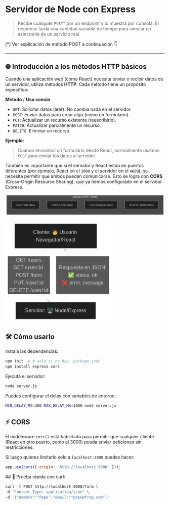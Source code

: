 # Servidor de Node con Express

> Recibe cualquier `POST`* por un endpoint y lo muestra por consola. El response 
tarda una cantidad variable de tiempo para simular un asincronía de un servicio 
real

[*] Ver explicación de método POST a continuación 👇

---

## 🌐 Introducción a los métodos HTTP básicos

Cuando una aplicación web (como React) necesita enviar o recibir datos de un 
servidor, utiliza métodos **HTTP**. Cada método tiene un propósito específico:

**Método** / **Uso común**

- `GET`:    Solicitar datos (leer). No cambia nada en el servidor.
- `POST`:   Enviar datos para crear algo (como un formulario).
- `PUT`:    Actualizar un recurso existente (reescribirlo).
- `PATCH`:  Actualizar parcialmente un recurso.
- `DELETE`: Eliminar un recurso.

**Ejemplo:**

> Cuando enviamos un formulario desde React, normalmente usamos `POST` para enviar 
los datos al servidor.

También es importante que si el servidor y React están en puertos diferentes 
(por ejemplo, React en el `3000` y el servidor en el `4000`), se necesita permitir 
que ambos puedan comunicarse. Esto se logra con **CORS** (Cross-Origin Resource 
Sharing), que ya hemos configurado en el servidor Express.

![alt text](image.png)

![alt text](image-1.png)

## 🛠 Cómo usarlo

Instala las dependencias:

```bash
npm init -y # solo si no hay `package.json`
npm install express cors
```

Ejecuta el servidor:

```bash
node server.js
```

Puedes configurar el delay con variables de entorno:

```bash
MIN_DELAY_MS=300 MAX_DELAY_MS=1000 node server.js
```

## ⚡ CORS

El middleware `cors()` está habilitado para permitir que cualquier cliente 
(React en otro puerto, como el 3000) pueda enviar peticiones sin restricciones. 

Si luego quieres limitarlo solo a `localhost:3000` puedes hacer:

```javascript
app.use(cors({ origin: 'http://localhost:3000' }));
```

## 🧪 Prueba rápida con curl:

```bash
curl -X POST http://localhost:4000/form \
-H "Content-Type: application/json" \
-d '{"nombre":"Pepe","email":"pepe@frog.com"}'
```
